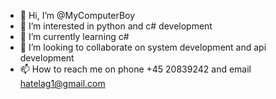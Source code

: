 - 👋 Hi, I’m @MyComputerBoy
- 👀 I’m interested in python and c# development
- 🌱 I’m currently learning c#
- 💞️ I’m looking to collaborate on system development and api development
- 📫 How to reach me on phone +45 20839242 and email hatelag1@gmail.com

<!---
MyComputerBoy/MyComputerBoy is a ✨ special ✨ repository because its `README.md` (this file) appears on your GitHub profile.
You can click the Preview link to take a look at your changes.
--->
